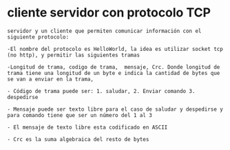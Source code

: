 # cliente servidor con protocolo TCP

    servidor y un cliente que permiten comunicar información con el siguiente protocolo:

    -El nombre del protocolo es HelloWorld, la idea es utilizar socket tcp (no http), y permitir las siguientes tramas

    -Longitud de trama, codigo de trama,  mensaje, Crc. Donde longitud de trama tiene una longitud de un byte e indica la cantidad de bytes que se van a enviar en la trama,

    - Código de trama puede ser: 1. saludar, 2. Enviar comando 3. despedirse

    - Mensaje puede ser texto libre para el caso de saludar y despedirse y para comando tiene que ser un número del 1 al 3

    - El mensaje de texto libre esta codificado en ASCII

    - Crc es la suma algebraica del resto de bytes